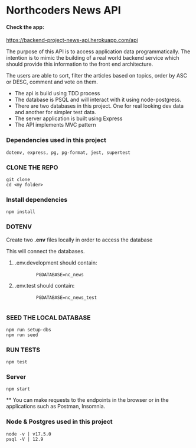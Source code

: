 # Northcoders News API

#### Check the app:
https://backend-project-news-api.herokuapp.com/api

<p>The purpose of this API is to access application data programmatically.
The intention is to mimic the building of a real world backend service which should provide this information to the front end architecture.</p>
<p>The users are able to sort, filter the articles based on topics, order by ASC or DESC, comment and vote on them.</p>
    
  <ul>
  <li>The api is build using TDD process </li>
  <li>The database is PSQL and will interact with it using node-postgress.</li>
  <li>There are two databases in this project. One for real looking dev data and another for simpler test data.</li>
  <li>The server application is built using Express</li>
  <li> The API implements MVC pattern</li>
  </ul>

### Dependencies used in this project
```
dotenv, express, pg, pg-format, jest, supertest
```
### CLONE THE REPO

```
git clone
cd <my folder>
```

### Install dependencies
```
npm install
```
### DOTENV
<p>Create two <strong>.env</strong> files locally in order to access the database</p>
<p>This will connect the databases.</p>

<ol>
  <li>.env.development should contain:</br>
      <code>
        PGDATABASE=nc_news
      </code>
    </li>
    <li>.env.test should contain:</br>
      <code>
        PGDATABASE=nc_news_test
      </code>
    </li>
</ol>

  ### SEED THE LOCAL DATABASE
  ```
  npm run setup-dbs
  npm run seed
  ```

  ### RUN TESTS
  ```
  npm test
  ```

  ### Server
  ```
  npm start
  ```

 ** You can make requests to the endpoints in the browser or in the applications such as Postman, Insomnia.

  ### Node & Postgres used in this project

  ```
  node -v | v17.5.0
  psql -V | 12.9
  ```




